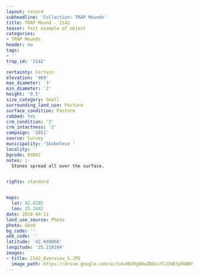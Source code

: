 ```yaml
---
layout: record
subheadline: 'Collection: TRAP Mounds'
title: TRAP Mound - 2142
teaser: Test example of object
categories:
- TRAP Mounds
header: no
tags:
- ''
trap_id: '2142'

certainty: Certain
elevation: '469'
max_diameter: '3'
min_diameter: '2'
height: '0.5'
size_category: Small
surrounding_land_use: Pasture
surface_condition: Pasture
robbed: Yes
crm_condition: '2'
crm_intactness: '2'
campaign: '2011'
source: Survey
municipality: 'Skobelevo '
locality: ''
bgcode: DS001
notes: |-
  Stones spread all over the surface.


rights: standard


maps:
  lat: 42.6285
  lon: 25.2442
date: 2018-04-11
land_use_source: Photo
photo: Good
bg_code: ''
akb_code: ''
latitude: '42.669066'
longitude: '25.210104'
images:
- title: 2142_Overview_S.JPG
  image_path: https://drive.google.com/uc?id=0B3Rg88wZDQscYlJIWE5pRGNHYTA
---
```

